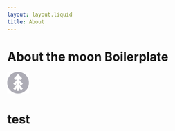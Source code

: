 ```yaml
---
layout: layout.liquid
title: About
---
```


# About the moon **Boilerplate**
<img class="about" alt="pine" src="/images/pine.png" width="50" />

<h1>test<h1>
